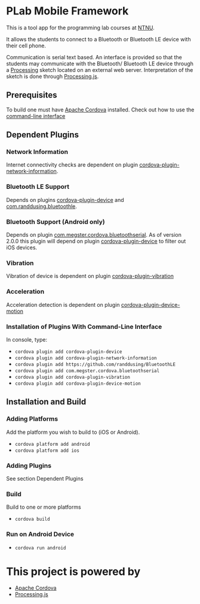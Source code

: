 PLab Mobile Framework
=====================

This is a tool app for the programming lab courses at [NTNU][7].

It allows the students to connect to a Bluetooth or Bluetooth LE device with
their cell phone.

Communication is serial text based. An interface is provided so that the
students may communicate with the Bluetooth/ Bluetooth LE device through a
[Processing][2] sketch located on an external web server. Interpretation of the
sketch is done through [Processing.js][3].

Prerequisites
---
To build one must have [Apache Cordova][1] installed. Check out how to use the
[command-line interface](http://cordova.apache.org/docs/en/4.0.0/guide_cli_index.mt.html)

Dependent Plugins
---

### Network Information
Internet connectivity checks are dependent on plugin
[cordova-plugin-network-information][8].

### Bluetooth LE Support
Depends on plugins [cordova-plugin-device][5] and
[com.randdusing.bluetoothle][4].

### Bluetooth Support (Android only)
Depends on plugin [com.megster.cordova.bluetoothserial][6].
As of version 2.0.0 this plugin will depend on plugin
[cordova-plugin-device][5] to filter out iOS devices.

### Vibration
Vibration of device is dependent on plugin
[cordova-plugin-vibration][9]

### Acceleration
Acceleration detection is dependent on plugin
[cordova-plugin-device-motion][10]

### Installation of Plugins With Command-Line Interface
In console, type:
* `cordova plugin add cordova-plugin-device`
* `cordova plugin add cordova-plugin-network-information`
* `cordova plugin add https://github.com/randdusing/BluetoothLE`
* `cordova plugin add com.megster.cordova.bluetoothserial`
* `cordova plugin add cordova-plugin-vibration`
* `cordova plugin add cordova-plugin-device-motion`

Installation and Build
---

### Adding Platforms
Add the platform you wish to build to (iOS or Android).
* `cordova platform add android`
* `cordova platform add ios`

### Adding Plugins
See section Dependent Plugins

### Build
Build to one or more platforms
* `cordova build`

### Run on Android Device
* `cordova run android`

This project is powered by
===
* [Apache Cordova][1]
* [Processing.js][3]

[1]: http://cordova.apache.org			"Cordova"
[2]: https://processing.org			"Processing"
[3]: http://processingjs.org			"Processing.js"
[4]: https://github.com/randdusing/BluetoothLE	"Randdusing BluetoothLE"
[5]: http://npmjs.com/package/cordova-plugin-device	"Cordova Device Plugin"
[6]: http://plugins.cordova.io/#/package/com.megster.cordova.bluetoothserial "Bluetooth serial"
[7]: http://www.ntnu.edu	"Norwegian University of Science and Technology - NTNU" 
[8]: http://www.npmjs.com/package/cordova-plugin-network-information	"Cordova Network Information Plugin"
[9]: http://www.npmjs.com/package/cordova-plugin-vibration	"Cordova Vibration Plugin"
[10]: http://www.npmjs.com/package/cordova-plugin-device-motion	"Cordova Device Motion Plugin"
